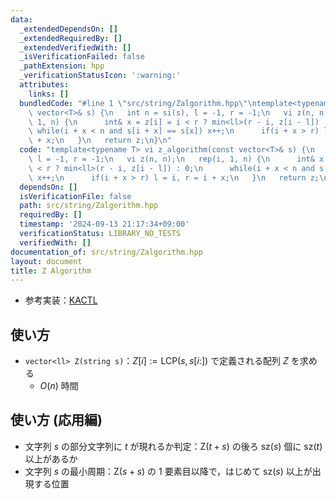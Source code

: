 ```yaml
---
data:
  _extendedDependsOn: []
  _extendedRequiredBy: []
  _extendedVerifiedWith: []
  _isVerificationFailed: false
  _pathExtension: hpp
  _verificationStatusIcon: ':warning:'
  attributes:
    links: []
  bundledCode: "#line 1 \"src/string/Zalgorithm.hpp\"\ntemplate<typename T> vi z_algorithm(const\
    \ vector<T>& s) {\n   int n = si(s), l = -1, r = -1;\n   vi z(n, n);\n   rep(i,\
    \ 1, n) {\n      int& x = z[i] = i < r ? min<ll>(r - i, z[i - l]) : 0;\n     \
    \ while(i + x < n and s[i + x] == s[x]) x++;\n      if(i + x > r) l = i, r = i\
    \ + x;\n   }\n   return z;\n}\n"
  code: "template<typename T> vi z_algorithm(const vector<T>& s) {\n   int n = si(s),\
    \ l = -1, r = -1;\n   vi z(n, n);\n   rep(i, 1, n) {\n      int& x = z[i] = i\
    \ < r ? min<ll>(r - i, z[i - l]) : 0;\n      while(i + x < n and s[i + x] == s[x])\
    \ x++;\n      if(i + x > r) l = i, r = i + x;\n   }\n   return z;\n}"
  dependsOn: []
  isVerificationFile: false
  path: src/string/Zalgorithm.hpp
  requiredBy: []
  timestamp: '2024-09-13 21:17:34+09:00'
  verificationStatus: LIBRARY_NO_TESTS
  verifiedWith: []
documentation_of: src/string/Zalgorithm.hpp
layout: document
title: Z Algorithm
---
```

- 参考実装：[KACTL](https://github.com/kth-competitive-programming/kactl/blob/c52bac765cdd9cda1def052c698ffa7bd3318d29/content/strings/KMP.h)

## 使い方

- `vector<ll> Z(string s)`：$Z[i] := \text{LCP}(s, s[i:])$ で定義される配列 $Z$ を求める
    - $O(n)$ 時間

## 使い方 (応用編)

- 文字列 $s$ の部分文字列に $t$ が現れるか判定：$\text{Z}(t + s)$ の後ろ $\text{sz}(s)$ 個に $\text{sz}(t)$ 以上があるか
- 文字列 $s$ の最小周期：$\text{Z}(s + s)$ の $1$ 要素目以降で，はじめて $\text{sz}(s)$ 以上が出現する位置

